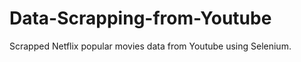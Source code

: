 # Data-Scrapping-from-Youtube
Scrapped Netflix popular movies data from Youtube using Selenium.

[1]:(https://www.youtube.com/@Netflix/videos) 
